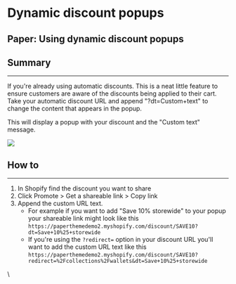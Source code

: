 # Dynamic discount popups

## Paper: Using dynamic discount popups

## Summary <a href="#h_70330124de" id="h_70330124de"></a>

***

If you're already using automatic discounts. This is a neat little feature to ensure customers are aware of the discounts being applied to their cart. Take your automatic discount URL and append "?dt=Custom+text" to change the content that appears in the popup.

This will display a popup with your discount and the "Custom text" message.

[![](https://downloads.intercomcdn.com/i/o/1198962804/1a8d500ba3f5f8af426c4c8d/JHjcDSM1vlxrZtGcTMyNoslYZeMTrsCpvPq9MZekra6HkL9D7oct3JilcrrEWN942O4VQ67VQKH.png?expires=1744675200\&signature=6cda9fdeae1be363ac7f51be6b8e3b1cc5bf0252344a32cffa775afb1728bf47\&req=dSEuHsB4n4lfXfMW1HO4zaSlWjHL8foOmmbEco21LNGrg88bBuXYbMN%2FgKFG%0A9bt%2BZFAte%2B9WRbM1s04%3D%0A)](https://downloads.intercomcdn.com/i/o/1198962804/1a8d500ba3f5f8af426c4c8d/JHjcDSM1vlxrZtGcTMyNoslYZeMTrsCpvPq9MZekra6HkL9D7oct3JilcrrEWN942O4VQ67VQKH.png?expires=1744675200\&signature=6cda9fdeae1be363ac7f51be6b8e3b1cc5bf0252344a32cffa775afb1728bf47\&req=dSEuHsB4n4lfXfMW1HO4zaSlWjHL8foOmmbEco21LNGrg88bBuXYbMN%2FgKFG%0A9bt%2BZFAte%2B9WRbM1s04%3D%0A)

## How to <a href="#h_1fabf127a4" id="h_1fabf127a4"></a>

***

1. In Shopify find the discount you want to share
2. Click Promote > Get a shareable link > Copy link
3. Append the custom URL text.
   * For example if you want to add "Save 10% storewide" to your popup your shareable link might look like this `https://paperthemedemo2.myshopify.com/discount/SAVE10?dt=Save+10%25+storewide`
   * If you're using the `?redirect=` option in your discount URL you'll want to add the custom URL text like this `https://paperthemedemo2.myshopify.com/discount/SAVE10?redirect=%2Fcollections%2Fwallets&dt=Save+10%25+storewide`

\
